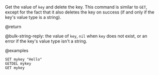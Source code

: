 Get the value of `key` and delete the key. This command is similar to `GET`,
except for the fact that it also deletes the key on success (if and only if the
key's value type is a string).

@return

@bulk-string-reply: the value of `key`, `nil` when `key` does not exist, or an
error if the key's value type isn't a string.

@examples

```cli
SET mykey "Hello"
GETDEL mykey
GET mykey
```
